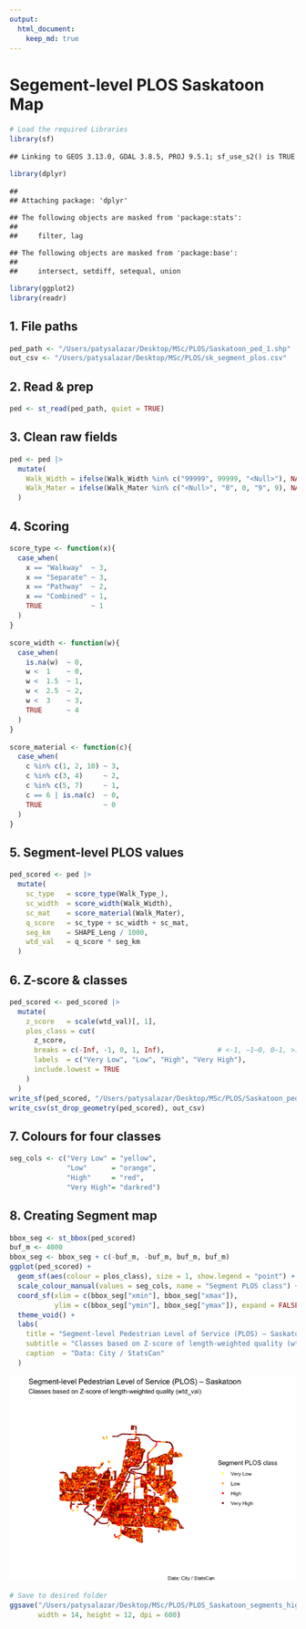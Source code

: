 ```yaml
---
output:
  html_document:
    keep_md: true
---
```


# Segement-level PLOS Saskatoon Map


``` r
# Load the required Libraries
library(sf)
```

```
## Linking to GEOS 3.13.0, GDAL 3.8.5, PROJ 9.5.1; sf_use_s2() is TRUE
```

``` r
library(dplyr)
```

```
## 
## Attaching package: 'dplyr'
```

```
## The following objects are masked from 'package:stats':
## 
##     filter, lag
```

```
## The following objects are masked from 'package:base':
## 
##     intersect, setdiff, setequal, union
```

``` r
library(ggplot2)
library(readr)
```

## 1.  File paths 


``` r
ped_path <- "/Users/patysalazar/Desktop/MSc/PLOS/Saskatoon_ped_1.shp"
out_csv <- "/Users/patysalazar/Desktop/MSc/PLOS/sk_segment_plos.csv"
```

## 2.  Read & prep 


``` r
ped <- st_read(ped_path, quiet = TRUE)
```


## 3.  Clean raw fields


``` r
ped <- ped |>
  mutate(
    Walk_Width = ifelse(Walk_Width %in% c("99999", 99999, "<Null>"), NA, Walk_Width) |> as.numeric(),
    Walk_Mater = ifelse(Walk_Mater %in% c("<Null>", "0", 0, "9", 9), NA, Walk_Mater) |> as.integer()
  )
```

  
## 4.  Scoring 


``` r
score_type <- function(x){
  case_when(
    x == "Walkway"  ~ 3,
    x == "Separate" ~ 3,
    x == "Pathway"  ~ 2,
    x == "Combined" ~ 1,
    TRUE            ~ 1
  )
}
```



``` r
score_width <- function(w){
  case_when(
    is.na(w)  ~ 0,
    w <  1    ~ 0,
    w <  1.5  ~ 1,
    w <  2.5  ~ 2,
    w <  3    ~ 3,
    TRUE      ~ 4
  )
}
```



``` r
score_material <- function(c){
  case_when(
    c %in% c(1, 2, 10) ~ 3,
    c %in% c(3, 4)     ~ 2,
    c %in% c(5, 7)     ~ 1,
    c == 6 | is.na(c)  ~ 0,
    TRUE               ~ 0
  )
}
```


## 5.  Segment-level PLOS values 


``` r
ped_scored <- ped |>
  mutate(
    sc_type   = score_type(Walk_Type_),
    sc_width  = score_width(Walk_Width),
    sc_mat    = score_material(Walk_Mater),
    q_score   = sc_type + sc_width + sc_mat,       
    seg_km    = SHAPE_Leng / 1000,                  
    wtd_val   = q_score * seg_km                   
  )
```

  
## 6.  Z-score & classes
  

``` r
ped_scored <- ped_scored |>
  mutate(
    z_score   = scale(wtd_val)[, 1],
    plos_class = cut(
      z_score,
      breaks = c(-Inf, -1, 0, 1, Inf),             # <-1, −1–0, 0–1, >1
      labels  = c("Very Low", "Low", "High", "Very High"),
      include.lowest = TRUE
    )
  )
write_sf(ped_scored, "/Users/patysalazar/Desktop/MSc/PLOS/Saskatoon_ped_PLOS_segments.gpkg")
write_csv(st_drop_geometry(ped_scored), out_csv)
```


## 7.  Colours for four classes 


``` r
seg_cols <- c("Very Low" = "yellow",
              "Low"      = "orange",
              "High"     = "red",
              "Very High"= "darkred")
```


## 8.  Creating Segment map 


``` r
bbox_seg <- st_bbox(ped_scored)
buf_m <- 4000
bbox_seg <- bbox_seg + c(-buf_m, -buf_m, buf_m, buf_m)
ggplot(ped_scored) +
  geom_sf(aes(colour = plos_class), size = 1, show.legend = "point") +
  scale_colour_manual(values = seg_cols, name = "Segment PLOS class") +
  coord_sf(xlim = c(bbox_seg["xmin"], bbox_seg["xmax"]),
           ylim = c(bbox_seg["ymin"], bbox_seg["ymax"]), expand = FALSE) +
  theme_void() +
  labs(
    title = "Segment-level Pedestrian Level of Service (PLOS) – Saskatoon",
    subtitle = "Classes based on Z-score of length-weighted quality (wtd_val)",
    caption  = "Data: City / StatsCan"
  )
```

![](plos_final_code_segments_files/figure-html/unnamed-chunk-11-1.png)<!-- -->



``` r
# Save to desired folder
ggsave("/Users/patysalazar/Desktop/MSc/PLOS/PLOS_Saskatoon_segments_highres.jpg",
       width = 14, height = 12, dpi = 600)  
```

